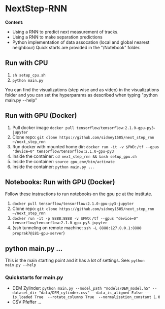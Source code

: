 # NextStep-RNN

**Content:**

- Using a RNN to predict next measurement of tracks.
- Using a RNN to make separation predictions
- Python implementation of data assocation (local and global nearest neighbour)
Quick starts are provided in the "/Notebook" folder.

## Run with CPU

1. `sh setup_cpu.sh`
2. `python main.py`

You can find the visualizations (step wise and as video) in the visualizations folder and you can set the hyperparams as described when typing "python main.py --help"

## Run with GPU (Docker)

1. Pull docker image `docker pull tensorflow/tensorflow:2.1.0-gpu-py3-jupyter`
2. Clone repo: `git clone https://github.com/sidney1505/next_step_rnn ~/next_step_rnn`
3. Run docker with mounted home dir: `docker run -it -v $PWD:/tf --gpus "device=0" tensorflow/tensorflow:2.1.0-gpu-py3`
4. Inside the container: `cd next_step_rnn && bash setup_gpu.sh`
5. Inside the container: `source gpu_env/bin/activate`
6. Inside the container: `python main.py ...`

## Notebooks:  Run with GPU (Docker)

Follow these instructions to run notebooks on the gpu pc at the institute.

1. `docker pull tensorflow/tensorflow:2.1.0-gpu-py3-jupyter`
2. Clone repo: `git clone https://github.com/sidney1505/next_step_rnn ~/next_step_rnn`
3. `docker run -it -p 8888:8888 -v $PWD:/tf --gpus "device=0" tensorflow/tensorflow:2.1.0-gpu-py3-jupyter`
4. (ssh tunneling on remote machine: `ssh -L 8888:127.0.0.1:8888 proprak7@i81-gpu-server`)

## python main.py ...

This is the main starting point and it has a lot of settings.
See: `python main.py --help`

### Quickstarts for main.py

 - DEM Zylinder: `python main.py --model_path "models/DEM_model.h5" --dataset_dir "data/DEM_cylinder.csv" --data_is_aligned False --is_loaded True  --rotate_columns True  --normalization_constant 1.0`
 - CSV Pfeffer ...